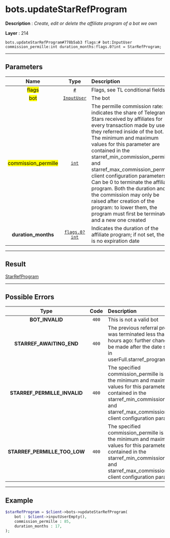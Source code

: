 # bots.updateStarRefProgram

**Description** : *Create, edit or delete the affiliate program of a bot we own*

**Layer** : 214

```tl
bots.updateStarRefProgram#778b5ab3 flags:# bot:InputUser commission_permille:int duration_months:flags.0?int = StarRefProgram;
```

---

## Parameters

| Name | Type | Description |
| :---: | :---: | :--- |
| <mark>flags</mark> | [`#`](type/#) | Flags, see TL conditional fields |
| <mark>bot</mark> | [`InputUser`](type/InputUser) | The bot |
| <mark>commission_permille</mark> | [`int`](type/int) | The permille commission rate: it indicates the share of Telegram Stars received by affiliates for every transaction made by users they referred inside of the bot.    The minimum and maximum values for this parameter are contained in the starref_min_commission_permille and starref_max_commission_permille client configuration parameters.   Can be 0 to terminate the affiliate program.  Both the duration and the commission may only be raised after creation of the program: to lower them, the program must first be terminated and a new one created |
| **duration_months** | [`flags.0?int`](type/int) | Indicates the duration of the affiliate program; if not set, there is no expiration date |

---

## Result

[StarRefProgram](type/StarRefProgram)

---

## Possible Errors

| Type | Code | Description |
| :---: | :---: | :--- |
| **BOT_INVALID** | `400` | This is not a valid bot |
| **STARREF_AWAITING_END** | `400` | The previous referral program was terminated less than 24 hours ago: further changes can be made after the date specified in userFull.starref_program.end_date |
| **STARREF_PERMILLE_INVALID** | `400` | The specified commission_permille is invalid: the minimum and maximum values for this parameter are contained in the starref_min_commission_permille and starref_max_commission_permille client configuration parameters |
| **STARREF_PERMILLE_TOO_LOW** | `400` | The specified commission_permille is too low: the minimum and maximum values for this parameter are contained in the starref_min_commission_permille and starref_max_commission_permille client configuration parameters |

---

## Example

```php
$starRefProgram = $client->bots->updateStarRefProgram(
	bot : $client->inputUserEmpty(),
	commission_permille : 85,
	duration_months : 17,
);
```
